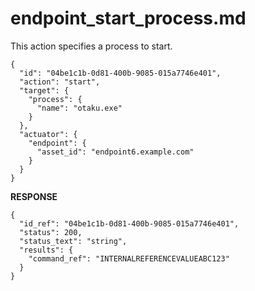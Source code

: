 
# endpoint_start_process.md

This action specifies a process to start.

```
{
  "id": "04be1c1b-0d81-400b-9085-015a7746e401",
  "action": "start",
  "target": {
    "process": {
      "name": "otaku.exe"
    }
  },
  "actuator": {
    "endpoint": {
      "asset_id": "endpoint6.example.com"
    }
  }
}
```

**RESPONSE**

```
{
  "id_ref": "04be1c1b-0d81-400b-9085-015a7746e401",
  "status": 200,
  "status_text": "string",
  "results": {
    "command_ref": "INTERNALREFERENCEVALUEABC123"
  }
}
```
